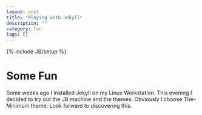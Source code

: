 ```yaml
---
layout: post
title: "Playing with Jekyll"
description: ""
category: fun 
tags: []
---
```

{% include JB/setup %}

Some Fun
========

Some weeks ago I installed Jekyll on my Linux Workstation. This evening I decided to try out the JB machine and the themes. Obviously I choose The-Minimum theme. 
Look forward to discovering this. 